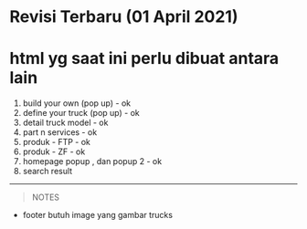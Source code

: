 # Revisi Terbaru (01 April 2021)

# html yg saat ini perlu dibuat antara lain

1. build your own (pop up) - ok
2. define your truck (pop up) - ok
3. detail truck model - ok
4. part n services - ok
5. produk - FTP - ok
6. produk - ZF - ok
7. homepage popup , dan popup 2 - ok
8. search result

---

> NOTES

- footer butuh image yang gambar trucks
